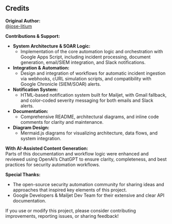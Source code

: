 ## Credits

**Original Author:**  
[@jose-litium](https://github.com/jose-litium)

**Contributions & Support:**  
- **System Architecture & SOAR Logic:**  
  - Implementation of the core automation logic and orchestration with Google Apps Script, including incident processing, document generation, email/SIEM integration, and Slack notifications.
- **Integration & Automation:**  
  - Design and integration of workflows for automatic incident ingestion via webhooks, cURL simulation scripts, and compatibility with Google Chronicle (SIEM/SOAR) alerts.
- **Notification System:**  
  - HTML-based notification system built for Mailjet, with Gmail fallback, and color-coded severity messaging for both emails and Slack alerts.
- **Documentation:**  
  - Comprehensive README, architectural diagrams, and inline code comments for clarity and maintenance.
- **Diagram Design:**  
  - Mermaid.js diagrams for visualizing architecture, data flows, and system integration.

**With AI-Assisted Content Generation:**  
Parts of this documentation and workflow logic were enhanced and reviewed using OpenAI’s ChatGPT to ensure clarity, completeness, and best practices for security automation workflows.

**Special Thanks:**  
- The open-source security automation community for sharing ideas and approaches that inspired key elements of this project.
- Google Developers & Mailjet Dev Team for their extensive and clear API documentation.

If you use or modify this project, please consider contributing improvements, reporting issues, or sharing feedback!
